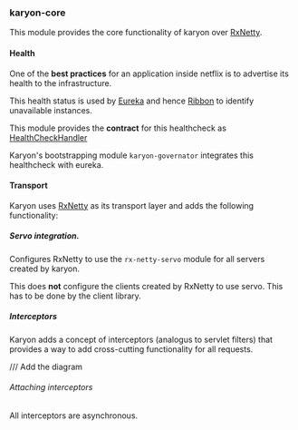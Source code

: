 ### karyon-core

This module provides the core functionality of karyon over [RxNetty](https://github.com/Netflix/RxNetty).

#### Health

One of the __best practices__ for an application inside netflix is to advertise its health to the infrastructure.

This health status is used by [Eureka](https://github.com/Netflix/eureka) and hence [Ribbon](https://github.com/Netflix/ribbon)
 to identify unavailable instances.
 
 This module provides the __contract__ for this healthcheck as [HealthCheckHandler](karyon-core/src/main/java/com/netflix/karyon/health/HealthCheckHandler.java)

Karyon's bootstrapping module `karyon-governator` integrates this healthcheck with eureka.

#### Transport

Karyon uses [RxNetty](https://github.com/Netflix/RxNetty) as its transport layer and adds the following functionality:

##### Servo integration.

Configures RxNetty to use the `rx-netty-servo` module for all servers created by karyon.

This does __not__ configure the clients created by RxNetty to use servo. This has to be done by the client library.
 
##### Interceptors

Karyon adds a concept of interceptors (analogus to servlet filters) that provides a way to add cross-cutting 
functionality for all requests.

/// Add the diagram

###### Attaching interceptors

All interceptors are asynchronous.
